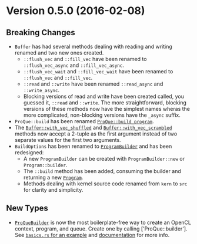 Version 0.5.0 (2016-02-08)
==========================

Breaking Changes
----------------
* `Buffer` has had several methods dealing with reading and writing renamed
  and two new ones created. 
   * `::flush_vec` and `::fill_vec` have been renamed to `::flush_vec_async` 
     and `::fill_vec_async`. 
   * `::flush_vec_wait` and `::fill_vec_wait` have been renamed to 
     `::flush_vec` and `::fill_vec`. 
   * `::read` and `::write` have been renamed `::read_async` and 
     `::write_async`.
   * Blocking versions of read and write have been created called, you guessed
     it, `::read` and `::write`.
  The more straightforward, blocking versions of these methods now have the 
  simplest names wheras the more complicated, non-blocking versions have the 
  `_async` suffix.
* `ProQue::build` has been renamed [`ProQue::build_program`].
* The [`Buffer::with_vec_shuffled`] and [`Buffer::with_vec_scrambled`] methods 
  now accept a 2-tuple as the first argument instead of two separate values for 
  the first two arguments.
* `BuildOptions` has been renamed to [`ProgramBuilder`] and has been 
  redesigned:
   * A new `ProgramBuilder` can be created with `ProgramBuilder::new` or 
     `Program::builder`.
   * The `::build` method has been added, consuming the builder and returning
     a new [`Program`].
   * Methods dealing with kernel source code renamed from `kern` to `src` 
     for clarity and simplicity.

New Types
---------
* [`ProQueBuilder`] is now the most boilerplate-free way to create an OpenCL
  context, program, and queue. Create one by calling ['ProQue::builder'].
  See [`basics.rs` for an example][0.5ba] and [documentation][0.5doc] for more info.


[0.5doc]: http://doc.cogciprocate.com/ocl/
[0.5ba]: https://github.com/cogciprocate/ocl/blob/master/examples/basics.rs
[`ProQue::build_program`]: http://doc.cogciprocate.com/ocl/
[`Buffer::with_vec_shuffled`]: http://doc.cogciprocate.com/ocl/
[`Buffer::with_vec_scrambled`]: http://doc.cogciprocate.com/ocl/
[`ProQueBuilder`]: http://doc.cogciprocate.com/ocl/
[`ProQue::builder`]: http://doc.cogciprocate.com/ocl/
[`ProgramBuilder`]: http://doc.cogciprocate.com/ocl/
[`Program`]: http://doc.cogciprocate.com/ocl/
